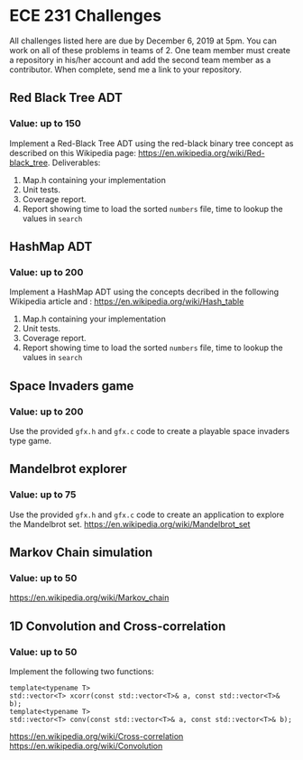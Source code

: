 # ECE 231 Challenges


All challenges listed here are due by December 6, 2019 at 5pm. You can work
on all of these problems in teams of 2. One team member must create a repository in
his/her account and add the second team member as a contributor. When complete,
send me a link to your repository.


## Red Black Tree ADT
### Value: up to 150
Implement a Red-Black Tree ADT using the red-black binary tree concept as described on this
Wikipedia page: https://en.wikipedia.org/wiki/Red-black_tree. 
Deliverables:

  1. Map.h containing your implementation
  1. Unit tests.
  1. Coverage report.
  1. Report showing time to load the sorted `numbers` file, time to lookup the values in `search`
  
## HashMap ADT
### Value: up to 200
Implement a HashMap ADT using the concepts decribed in the following Wikipedia article and :
https://en.wikipedia.org/wiki/Hash_table

  1. Map.h containing your implementation
  1. Unit tests.
  1. Coverage report.
  1. Report showing time to load the sorted `numbers` file, time to lookup the values in `search`

## Space Invaders game
### Value: up to 200

Use the provided `gfx.h` and `gfx.c` code to create a playable space invaders type game.

## Mandelbrot explorer
### Value: up to 75

Use the provided `gfx.h` and `gfx.c` code to create an application to explore the Mandelbrot
set. https://en.wikipedia.org/wiki/Mandelbrot_set

## Markov Chain simulation
### Value: up to 50

https://en.wikipedia.org/wiki/Markov_chain


## 1D Convolution and Cross-correlation
### Value: up to 50

Implement the following two functions:

```
template<typename T>
std::vector<T> xcorr(const std::vector<T>& a, const std::vector<T>& b);
template<typename T>
std::vector<T> conv(const std::vector<T>& a, const std::vector<T>& b);
```

https://en.wikipedia.org/wiki/Cross-correlation
https://en.wikipedia.org/wiki/Convolution

